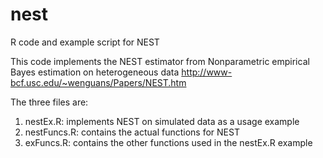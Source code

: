 # nest
R code and example script for NEST

This code implements the NEST estimator from 
Nonparametric empirical Bayes estimation on heterogeneous data
http://www-bcf.usc.edu/~wenguans/Papers/NEST.htm

The three files are:

1. nestEx.R: implements NEST on simulated data as a usage example
2. nestFuncs.R: contains the actual functions for NEST
3. exFuncs.R: contains the other functions used in the nestEx.R example

